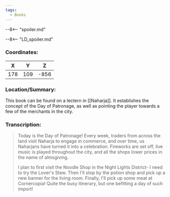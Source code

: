 ```yaml
---
tags:
  - Books
---
```


--8<-- "spoiler.md"

--8<-- "LD_spoiler.md"

### Coordinates:
| **X** | **Y**| **Z** |
|:-----:|:----:|:-----:|
|178  |109   |-856  |

### Location/Summary:
This book can be found on a lectern in [[Naharja]]. It establishes the concept of the Day of Patronage, as well as pointing the player towards a few of the merchants in the city.

### Transcription:
> Today is the Day of Patronage! Every week, traders from across the land visit Naharja to engage in commerce, and over time, us Naharjans have turned it into a celebration. Fireworks are set off, live music is played throughout the city, and all the shops lower prices in the name of almsgiving.
>
> I plan to first visit the Noodle Shop in the Night Lights District- I need to try the Lover's Stew. Then I'll stop by the potion shop and pick up a new banner for the living room. Finally, I'll pick up some meat at Cornercopia! Quite the busy itinerary, but one befitting a day of such import!

